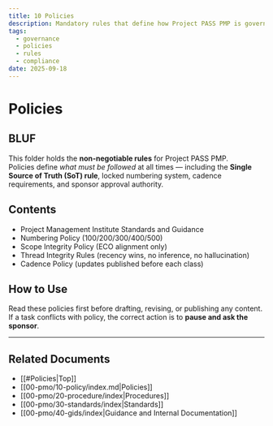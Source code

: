 ```yaml
---
title: 10 Policies
description: Mandatory rules that define how Project PASS PMP is governed.
tags:
  - governance
  - policies
  - rules
  - compliance
date: 2025-09-18
---
```


# Policies

## BLUF
This folder holds the **non-negotiable rules** for Project PASS PMP.  
Policies define *what must be followed* at all times — including the **Single Source of Truth (SoT) rule**, locked numbering system, cadence requirements, and sponsor approval authority.

## Contents
- Project Management Institute Standards and Guidance
- Numbering Policy (100/200/300/400/500)
- Scope Integrity Policy (ECO alignment only)
- Thread Integrity Rules (recency wins, no inference, no hallucination)
- Cadence Policy (updates published before each class)
## How to Use
Read these policies first before drafting, revising, or publishing any content.  
If a task conflicts with policy, the correct action is to **pause and ask the sponsor**.

---
## Related Documents
- [[#Policies|Top]]
- [[00-pmo/10-policy/index.md|Policies]]
- [[00-pmo/20-procedure/index|Procedures]]
- [[00-pmo/30-standards/index|Standards]]
- [[00-pmo/40-gids/index|Guidance and Internal Documentation]]

